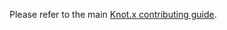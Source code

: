 Please refer to the main [Knot.x contributing guide](https://github.com/Knotx/knotx/blob/master/CONTRIBUTING.md).
